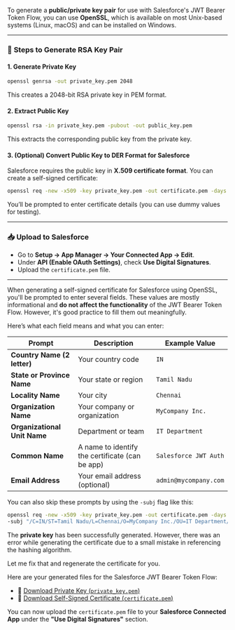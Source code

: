 To generate a **public/private key pair** for use with Salesforce's JWT Bearer Token Flow, you can use **OpenSSL**, which is available on most Unix-based systems (Linux, macOS) and can be installed on Windows.

---

### 🔧 **Steps to Generate RSA Key Pair**

#### **1. Generate Private Key**
```bash
openssl genrsa -out private_key.pem 2048
```

This creates a 2048-bit RSA private key in PEM format.

#### **2. Extract Public Key**
```bash
openssl rsa -in private_key.pem -pubout -out public_key.pem
```

This extracts the corresponding public key from the private key.

#### **3. (Optional) Convert Public Key to DER Format for Salesforce**
Salesforce requires the public key in **X.509 certificate format**. You can create a self-signed certificate:

```bash
openssl req -new -x509 -key private_key.pem -out certificate.pem -days 365
```

You’ll be prompted to enter certificate details (you can use dummy values for testing).

---

### 📥 Upload to Salesforce

- Go to **Setup → App Manager → Your Connected App → Edit**.
- Under **API (Enable OAuth Settings)**, check **Use Digital Signatures**.
- Upload the `certificate.pem` file.

---

When generating a self-signed certificate for Salesforce using OpenSSL, you'll be prompted to enter several fields. These values are mostly informational and **do not affect the functionality** of the JWT Bearer Token Flow. However, it's good practice to fill them out meaningfully.

Here’s what each field means and what you can enter:

| Prompt                        | Description                                      | Example Value                  |
|------------------------------|--------------------------------------------------|--------------------------------|
| **Country Name (2 letter)**  | Your country code                                | `IN`                           |
| **State or Province Name**   | Your state or region                             | `Tamil Nadu`                   |
| **Locality Name**            | Your city                                        | `Chennai`                      |
| **Organization Name**        | Your company or organization                     | `MyCompany Inc.`               |
| **Organizational Unit Name** | Department or team                               | `IT Department`                |
| **Common Name**              | A name to identify the certificate (can be app)  | `Salesforce JWT Auth`         |
| **Email Address**            | Your email address (optional)                    | `admin@mycompany.com`          |

You can also skip these prompts by using the `-subj` flag like this:

```bash
openssl req -new -x509 -key private_key.pem -out certificate.pem -days 365 \
-subj "/C=IN/ST=Tamil Nadu/L=Chennai/O=MyCompany Inc./OU=IT Department/CN=Salesforce JWT Auth/emailAddress=admin@mycompany.com"
```


The **private key** has been successfully generated. However, there was an error while generating the certificate due to a small mistake in referencing the hashing algorithm.

Let me fix that and regenerate the certificate for you.

Here are your generated files for the Salesforce JWT Bearer Token Flow:

- 🔐 [Download Private Key (`private_key.pem`)](blob:https://m365.cloud.microsoft/0cae157e-289a-47db-926d-37cec8a917bc)
- 📄 [Download Self-Signed Certificate (`certificate.pem`)](blob:https://m365.cloud.microsoft/9a15a0e6-c69c-41e0-b52c-c0a903f629ac)

You can now upload the `certificate.pem` file to your **Salesforce Connected App** under the **"Use Digital Signatures"** section.
